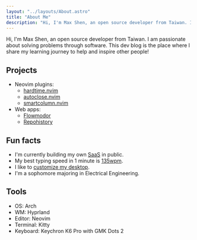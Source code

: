 ```yaml
---
layout: "../layouts/About.astro"
title: "About Me"
description: "Hi, I'm Max Shen, an open source developer from Taiwan. I am passionate about solving problems by making projects about Neovim and Web. This dev blog is the place where I share my learning journey to help and inspire other people!"
---
```


Hi, I'm Max Shen, an open source developer from Taiwan. I am passionate about solving problems through software. This dev blog is the place where I share my learning journey to help and inspire other people!

## Projects

- Neovim plugins:
  - [hardtime.nvim](https://github.com/m4xshen/hardtime.nvim)
  - [autoclose.nvim](https://github.com/m4xshen/autoclose.nvim)
  - [smartcolumn.nvim](https://github.com/m4xshen/smartcolumn.nvim)
- Web apps:
  - [Flowmodor](https://flowmodor.com)
  - [Repohistory](https://repohistory.com)

## Fun facts

- I'm currently building my own [SaaS](https://flowmodor.com) in public.
- My best typing speed in 1 minute is [135wpm](https://monkeytype.com/profile/m4xshen).
- I like to [customize my desktop](https://github.com/m4xshen/dotfiles).
- I'm a sophomore majoring in Electrical Engineering.

## Tools

- OS: Arch
- WM: Hyprland
- Editor: Neovim
- Terminal: Kitty
- Keyboard: Keychron K6 Pro with GMK Dots 2
